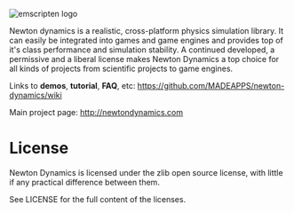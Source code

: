 ![emscripten logo](http://newtondynamics.com/forum/styles/prosilver/imageset/site_logo.png)

Newton dynamics is a realistic, cross-platform physics simulation library. It can easily be integrated into games and game engines and provides top of it's class performance and simulation stability.
A continued developed, a permissive and a liberal license makes Newton Dynamics a top choice for all kinds of projects from scientific projects to game engines.

Links to **demos**, **tutorial**, **FAQ**, etc: <https://github.com/MADEAPPS/newton-dynamics/wiki>

Main project page: <http://newtondynamics.com>

License
=======
Newton Dynamics is licensed under the zlib open source license, with little if any practical difference between them.

See LICENSE for the full content of the licenses.

